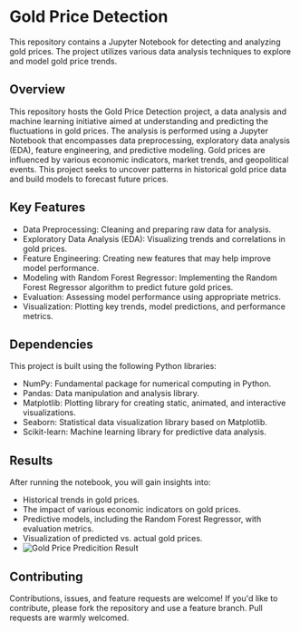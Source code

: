 # Gold Price Detection
This repository contains a Jupyter Notebook for detecting and analyzing gold prices. The project utilizes various data analysis techniques to explore and model gold price trends.

## Overview
This repository hosts the Gold Price Detection project, a data analysis and machine learning initiative aimed at understanding and predicting the fluctuations in gold prices. The analysis is performed using a Jupyter Notebook that encompasses data preprocessing, exploratory data analysis (EDA), feature engineering, and predictive modeling.
Gold prices are influenced by various economic indicators, market trends, and geopolitical events. This project seeks to uncover patterns in historical gold price data and build models to forecast future prices.

## Key Features
- Data Preprocessing: Cleaning and preparing raw data for analysis.
- Exploratory Data Analysis (EDA): Visualizing trends and correlations in gold prices.
- Feature Engineering: Creating new features that may help improve model performance.
- Modeling with Random Forest Regressor: Implementing the Random Forest Regressor algorithm to predict future gold prices.
- Evaluation: Assessing model performance using appropriate metrics.
- Visualization: Plotting key trends, model predictions, and performance metrics.

## Dependencies
This project is built using the following Python libraries:

- NumPy: Fundamental package for numerical computing in Python.
- Pandas: Data manipulation and analysis library.
- Matplotlib: Plotting library for creating static, animated, and interactive visualizations.
- Seaborn: Statistical data visualization library based on Matplotlib.
- Scikit-learn: Machine learning library for predictive data analysis.

## Results
After running the notebook, you will gain insights into:

- Historical trends in gold prices.
- The impact of various economic indicators on gold prices.
- Predictive models, including the Random Forest Regressor, with evaluation metrics.
- Visualization of predicted vs. actual gold prices.
- ![Gold Price Predicition Result]('https://github.com/AnkurSharma1302/Gold-Price-Predicition/blob/main/gold_price_result.png')

## Contributing
Contributions, issues, and feature requests are welcome! If you'd like to contribute, please fork the repository and use a feature branch. Pull requests are warmly welcomed.


